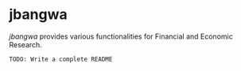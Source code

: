 # jbangwa

*jbangwa* provides various functionalities for Financial and Economic Research.

`TODO: Write a complete README`
